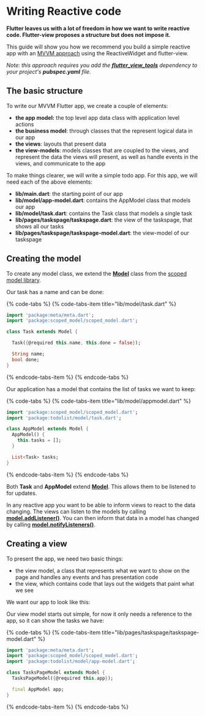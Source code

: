 # Writing Reactive code

**Flutter leaves us with a lot of freedom in how we want to write reactive code. Flutter-view proposes a structure but does not impose it.**

This guide will show you how we recommend you build a simple reactive app with an [MVVM approach](https://en.wikipedia.org/wiki/Model–view–viewmodel) using the ReactiveWidget and flutter-view.

_Note: this approach requires you add the_ [_**flutter\_view\_tools**_](https://pub.dartlang.org/packages/flutter_view_tools) _dependency to your project's **pubspec.yaml** file._

## The basic structure

To write our MVVM Flutter app, we create a couple of elements:

* **the app model:** the top level app data class with application level actions
* **the business model**: through classes that the represent logical data in our app
* **the views**: layouts that present data
* **the view-models**: models classes that are coupled to the views, and represent the data the views will present, as well as handle events in the views, and communicate to the app

To make things clearer, we will write a simple todo app. For this app, we will need each of the above elements:

* **lib/main.dart**: the starting point of our app
* **lib/model/app-model.dart**: contains the AppModel class that models our app
* **lib/model/task.dart**: contains the Task class that models a single task
* **lib/pages/taskspage/taskspage.dart**: the view of the taskspage, that shows all our tasks
* **lib/pages/taskspage/taskspage-model.dart**: the view-model of our taskspage

## Creating the model

To create any model class, we extend the [**Model**](https://pub.dartlang.org/documentation/scoped_model/latest/scoped_model/Model-class.html) class from the [scoped model library](https://pub.dartlang.org/packages/scoped_model).

Our task has a name and can be done:

{% code-tabs %}
{% code-tabs-item title="lib/model/task.dart" %}
```dart
import 'package:meta/meta.dart';
import 'package:scoped_model/scoped_model.dart';

class Task extends Model {

  Task({@required this.name, this.done = false});

  String name;
  bool done;
}
```
{% endcode-tabs-item %}
{% endcode-tabs %}

Our application has a model that contains the list of tasks we want to keep:

{% code-tabs %}
{% code-tabs-item title="lib/model/appmodel.dart" %}
```dart
import 'package:scoped_model/scoped_model.dart';
import 'package:todolist/model/task.dart';

class AppModel extends Model {
  AppModel() {
    this.tasks = [];
  }

  List<Task> tasks;
}
```
{% endcode-tabs-item %}
{% endcode-tabs %}

Both **Task** and **AppModel** extend [**Model**](https://pub.dartlang.org/documentation/scoped_model/latest/scoped_model/Model-class.html). This allows them to be listened to for updates. 

In any reactive app you want to be able to inform views to react to the data changing. The views can listen to the models by calling [**model.addListener\(\)**](https://pub.dartlang.org/documentation/scoped_model/latest/scoped_model/Model/addListener.html). You can then inform that data in a model has changed by calling [**model.notifyListeners\(\)**](https://pub.dartlang.org/documentation/scoped_model/latest/scoped_model/Model/notifyListeners.html).

## Creating a view

To present the app, we need two basic things:

* the view model, a class that represents what we want to show on the page and handles any events and has presentation code
* the view, which contains code that lays out the widgets that paint what we see

We want our app to look like this:



Our view model starts out simple, for now it only needs a reference to the app, so it can show the tasks we have:

{% code-tabs %}
{% code-tabs-item title="lib/pages/taskspage/taskspage-model.dart" %}
```dart
import 'package:meta/meta.dart';
import 'package:scoped_model/scoped_model.dart';
import 'package:todolist/model/app-model.dart';

class TasksPageModel extends Model {
  TasksPageModel({@required this.app});

  final AppModel app;
}
```
{% endcode-tabs-item %}
{% endcode-tabs %}



